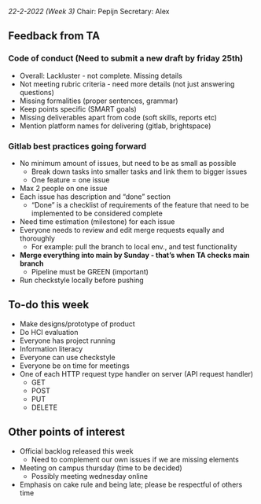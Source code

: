 _22-2-2022 (Week 3)_
Chair: Pepijn Secretary: Alex

## Feedback from TA

### Code of conduct **(Need to submit a new draft by friday 25th)**

- Overall: Lackluster - not complete. Missing details
- Not meeting rubric criteria - need more details (not just answering questions)
- Missing formalities (proper sentences, grammar)
- Keep points specific (SMART goals)
- Missing deliverables apart from code (soft skills, reports etc)
- Mention platform names for delivering (gitlab, brightspace)

### Gitlab best practices going forward

- No minimum amount of issues, but need to be as small as possible
    - Break down tasks into smaller tasks and link them to bigger issues
    - One feature = one issue
- Max 2 people on one issue
- Each issue has description and “done” section
    - “Done” is a checklist of requirements of the feature that need to be implemented to be considered complete
- Need time estimation (milestone) for each issue
- Everyone needs to review and edit merge requests equally and thoroughly
    - For example: pull the branch to local env., and test functionality
- **Merge everything into main by Sunday - that’s when TA checks main branch**
    - Pipeline must be GREEN (important)
- Run checkstyle locally before pushing

## To-do this week

- Make designs/prototype of product
- Do HCI evaluation
- Everyone has project running
- Information literacy
- Everyone can use checkstyle
- Everyone be on time for meetings
- One of each HTTP request type handler on server (API request handler)
    - GET
    - POST
    - PUT
    - DELETE

## Other points of interest

- Official backlog released this week
    - Need to complement our own issues if we are missing elements
- Meeting on campus thursday (time to be decided)
    - Possibly meeting wednesday online
- Emphasis on cake rule and being late; please be respectful of others time
